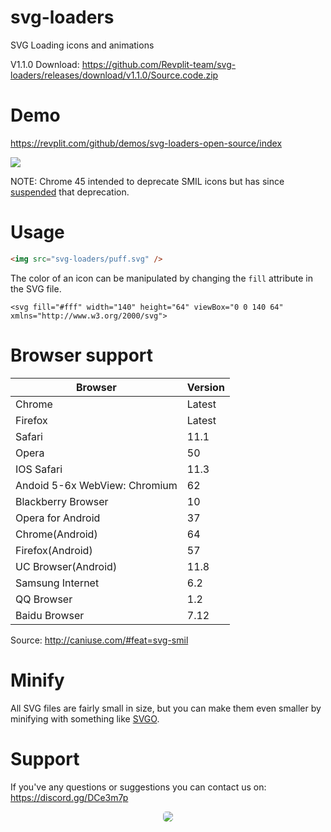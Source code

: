 
# svg-loaders
SVG Loading icons and animations

V1.1.0 Download: https://github.com/Revplit-team/svg-loaders/releases/download/v1.1.0/Source.code.zip

Demo
===========

https://revplit.com/github/demos/svg-loaders-open-source/index

<img src="https://i.imgur.com/MF1dVKu.gif">

NOTE: Chrome 45 intended to deprecate SMIL icons but has since [suspended](https://groups.google.com/a/chromium.org/forum/#!topic/blink-dev/5o0yiO440LM%5B126-150%5D) that deprecation.

Usage
===========

```html
<img src="svg-loaders/puff.svg" />
```

The color of an icon can be manipulated by changing the `fill` attribute in the SVG file.

```
<svg fill="#fff" width="140" height="64" viewBox="0 0 140 64" xmlns="http://www.w3.org/2000/svg">
```

Browser support
===========

| Browser | Version |
| --- | --- |
| Chrome | Latest |
| Firefox | Latest |
| Safari | 11.1 |
| Opera | 50 |
| IOS Safari | 11.3 |
| Andoid 5-6x WebView: Chromium  | 62 |
| Blackberry Browser | 10 |
| Opera for Android | 37 |
| Chrome(Android) | 64 |
| Firefox(Android) | 57 |
| UC Browser(Android) | 11.8 |
| Samsung Internet | 6.2 |
| QQ Browser | 1.2 |
| Baidu Browser | 7.12 |


Source: http://caniuse.com/#feat=svg-smil

Minify
===========
All SVG files are fairly small in size, but you can make them even smaller by minifying with something like [SVGO](https://github.com/svg/svgo).

Support
===========

If you've any questions or suggestions you can contact us on: https://discord.gg/DCe3m7p

<center><a target="_blank" href="https://discord.gg/wzj5TCW"> <img class="discord" style="border-radius: 5px;" src="https://discordapp.com/api/guilds/383650009788448769/widget.png?style=banner2" ></a></center>
